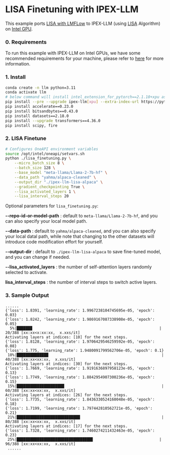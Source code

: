 # LISA Finetuning with IPEX-LLM

This example ports [LISA with LMFLow](https://github.com/OptimalScale/LMFlow?tab=readme-ov-file#finetuning-lisa) to IPEX-LLM (using [LISA](https://arxiv.org/abs/2403.17919) Algorithm) on [Intel GPU](../../../GPU/README.md).

### 0. Requirements
To run this example with IPEX-LLM on Intel GPUs, we have some recommended requirements for your machine, please refer to [here](../../../GPU/README.md#requirements) for more information.

### 1. Install

```bash
conda create -n llm python=3.11
conda activate llm
# below command will install intel_extension_for_pytorch==2.1.10+xpu as default
pip install --pre --upgrade ipex-llm[xpu] --extra-index-url https://pytorch-extension.intel.com/release-whl/stable/xpu/us/
pip install accelerate==0.23.0
pip install bitsandbytes==0.43.0
pip install datasets==2.18.0
pip install --upgrade transformers==4.36.0
pip install scipy, fire
```

### 2. LISA Finetune

```bash
# Configures OneAPI environment variables
source /opt/intel/oneapi/setvars.sh
python ./lisa_finetuning.py \
    --micro_batch_size 8 \
    --batch_size 128 \
    --base_model "meta-llama/Llama-2-7b-hf" \
    --data_path "yahma/alpaca-cleaned" \
    --output_dir "./ipex-llm-lisa-alpaca" \
    --gradient_checkpointing True \
    --lisa_activated_layers 1 \
    --lisa_interval_steps 20
```
Optional parameters for `lisa_finetuning.py`:

**--repo-id-or-model-path** : default to `meta-llama/Llama-2-7b-hf`, and you can also specify your local model path.

**--data-path** : default to `yahma/alpaca-cleaned`, and you can also specify your local datal path, while note that changing to the other datasets will introduce code modification effort for yourself.

**--output-dir** : default to `./ipex-llm-lisa-alpaca` to save fine-tuned model, and you can change if needed.

**--lisa_activated_layers** :  the number of self-attention layers randomly selected to activate.

**lisa_interval_steps** : the number of interval steps to switch active layers.

### 3. Sample Output
```log
......
{'loss': 1.8391, 'learning_rate': 1.9967238104745695e-05, 'epoch': 0.03}                                                                                                      
{'loss': 1.8242, 'learning_rate': 1.9869167087338908e-05, 'epoch': 0.05}                                                                                                      
  5%|██████▉                                                        | 20/388 [xx:xx<x:xx:xx,  x.xxs/it]
Activating layers at indices: [10] for the next steps.
{'loss': 1.8128, 'learning_rate': 1.9706429546259592e-05, 'epoch': 0.08}                                                                                                      
{'loss': 1.775, 'learning_rate': 1.9480091799562706e-05, 'epoch': 0.1}                                                                                                        
 10%|██████████████                                                  | 40/388 [xx:xx<xx:xx,  x.xxs/it]
Activating layers at indices: [30] for the next steps.
{'loss': 1.7669, 'learning_rate': 1.9191636897958123e-05, 'epoch': 0.13}                                                                                                      
{'loss': 1.7749, 'learning_rate': 1.8842954907300236e-05, 'epoch': 0.15}                                                                                                      
 15%|█████████████████████                                           | 60/388 [xx:xx<xx:xx,  x.xxs/it]
Activating layers at indices: [26] for the next steps.
{'loss': 1.7735, 'learning_rate': 1.8436330524160048e-05, 'epoch': 0.18}                                                                                                      
{'loss': 1.7199, 'learning_rate': 1.797442810562721e-05, 'epoch': 0.21}                                                                                                       
 21%|████████████████████████████                                    | 80/388 [xx:xx<xx:xx,  x.xxs/it]
Activating layers at indices: [17] for the next steps.
{'loss': 1.7328, 'learning_rate': 1.7460274211432463e-05, 'epoch': 0.23}                                                                                                      
 25%|█████████████████████████████████▋                             | 96/388 [xx:xx<xx:xx,  x.xxs/it]
 ......

```